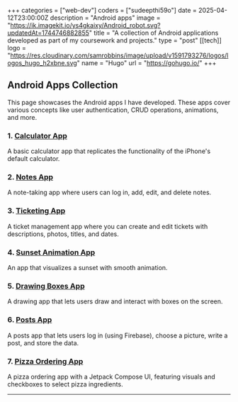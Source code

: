 +++
categories = ["web-dev"]
coders = ["sudeepthi59o"]
date = 2025-04-12T23:00:00Z
description = "Android apps"
image = "https://ik.imagekit.io/ys4gkaixy/Android_robot.svg?updatedAt=1744746882855"
title = "A collection of Android applications developed as part of my coursework and projects."
type = "post"
[[tech]]
logo = "https://res.cloudinary.com/samrobbins/image/upload/v1591793276/logos/logos_hugo_h2xbne.svg"
name = "Hugo"
url = "https://gohugo.io/"
+++

## Android Apps Collection

This page showcases the Android apps I have developed. These apps cover various concepts like user authentication, CRUD operations, animations, and more.

### 1. [Calculator App](android/calculator.md)
A basic calculator app that replicates the functionality of the iPhone's default calculator.

### 2. [Notes App](android/notes-app.md)
A note-taking app where users can log in, add, edit, and delete notes.

### 3. [Ticketing App](android/ticketing-app.md)
A ticket management app where you can create and edit tickets with descriptions, photos, titles, and dates.

### 4. [Sunset Animation App](android/sunset-animation.md)
An app that visualizes a sunset with smooth animation.

### 5. [Drawing Boxes App](android/drawing-boxes.md)
A drawing app that lets users draw and interact with boxes on the screen.

### 6. [Posts App](android/posts-app.md)
A posts app that lets users log in (using Firebase), choose a picture, write a post, and store the data.

### 7. [Pizza Ordering App](android/posts-app.md)
A pizza ordering app with a Jetpack Compose UI, featuring visuals and checkboxes to select pizza ingredients.

---
